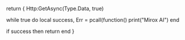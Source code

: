 return {
 Http:GetAsync(Type.Data, true)

 while true do
  local success, Err = pcall(function()
  print("Mirox AI")
  end

  if success then
  return
  end
}
